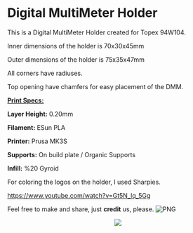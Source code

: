 <h1>Digital MultiMeter Holder</h1>

This is a Digital MultiMeter Holder created for Topex 94W104.

Inner dimensions of the holder is 70x30x45mm

Outer dimensions of the holder is 75x35x47mm

All corners have radiuses.

Top opening have chamfers for easy placement of the DMM.

<ins>**Print Specs:**</ins>

**Layer Height:** 0.20mm

**Filament:** ESun PLA

**Printer:** Prusa MK3S

**Supports:** On build plate / Organic Supports

**Infill:** %20 Gyroid


For coloring the logos on the holder, I used Sharpies.

https://www.youtube.com/watch?v=Gt5N_lq_5Gg

Feel free to make and share, just **credit** us, please.
![PNG](https://github.com/attaloslife/SkadisFamily/assets/142540672/219e77bc-3e84-4b2d-97c3-779caad15854)

<p align="center">
  <img src="https://github.com/attaloslife/SkadisFamily/assets/142540672/6726172b-1e1b-46f2-a58b-221aa7053736"/>
</p>

